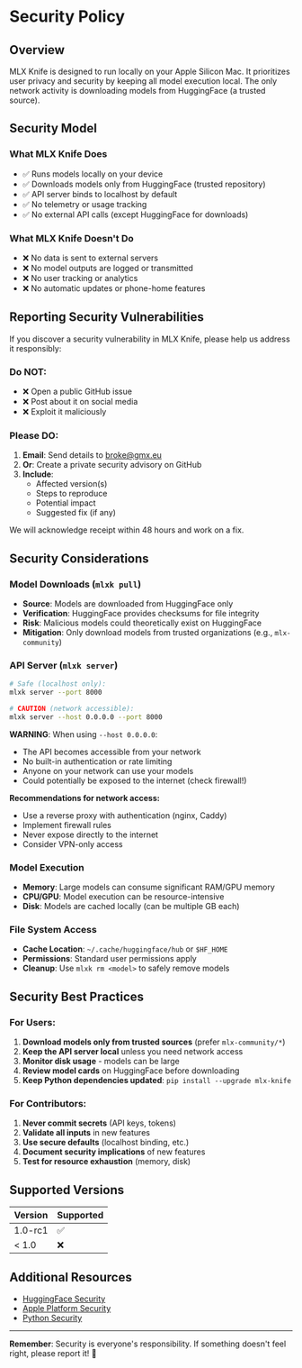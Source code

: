# Security Policy

## Overview

MLX Knife is designed to run locally on your Apple Silicon Mac. It prioritizes user privacy and security by keeping all model execution local. The only network activity is downloading models from HuggingFace (a trusted source).

## Security Model

### What MLX Knife Does
- ✅ Runs models locally on your device
- ✅ Downloads models only from HuggingFace (trusted repository)
- ✅ API server binds to localhost by default
- ✅ No telemetry or usage tracking
- ✅ No external API calls (except HuggingFace for downloads)

### What MLX Knife Doesn't Do
- ❌ No data is sent to external servers
- ❌ No model outputs are logged or transmitted
- ❌ No user tracking or analytics
- ❌ No automatic updates or phone-home features

## Reporting Security Vulnerabilities

If you discover a security vulnerability in MLX Knife, please help us address it responsibly:

### Do NOT:
- ❌ Open a public GitHub issue
- ❌ Post about it on social media
- ❌ Exploit it maliciously

### Please DO:
1. **Email**: Send details to broke@gmx.eu
2. **Or**: Create a private security advisory on GitHub
3. **Include**:
   - Affected version(s)
   - Steps to reproduce
   - Potential impact
   - Suggested fix (if any)

We will acknowledge receipt within 48 hours and work on a fix.

## Security Considerations

### Model Downloads (`mlxk pull`)
- **Source**: Models are downloaded from HuggingFace only
- **Verification**: HuggingFace provides checksums for file integrity
- **Risk**: Malicious models could theoretically exist on HuggingFace
- **Mitigation**: Only download models from trusted organizations (e.g., `mlx-community`)

### API Server (`mlxk server`)
```bash
# Safe (localhost only):
mlxk server --port 8000

# CAUTION (network accessible):
mlxk server --host 0.0.0.0 --port 8000
```

**WARNING**: When using `--host 0.0.0.0`:
- The API becomes accessible from your network
- No built-in authentication or rate limiting
- Anyone on your network can use your models
- Could potentially be exposed to the internet (check firewall!)

**Recommendations for network access:**
- Use a reverse proxy with authentication (nginx, Caddy)
- Implement firewall rules
- Never expose directly to the internet
- Consider VPN-only access

### Model Execution
- **Memory**: Large models can consume significant RAM/GPU memory
- **CPU/GPU**: Model execution can be resource-intensive
- **Disk**: Models are cached locally (can be multiple GB each)

### File System Access
- **Cache Location**: `~/.cache/huggingface/hub` or `$HF_HOME`
- **Permissions**: Standard user permissions apply
- **Cleanup**: Use `mlxk rm <model>` to safely remove models

## Security Best Practices

### For Users:
1. **Download models only from trusted sources** (prefer `mlx-community/*`)
2. **Keep the API server local** unless you need network access
3. **Monitor disk usage** - models can be large
4. **Review model cards** on HuggingFace before downloading
5. **Keep Python dependencies updated**: `pip install --upgrade mlx-knife`

### For Contributors:
1. **Never commit secrets** (API keys, tokens)
2. **Validate all inputs** in new features
3. **Use secure defaults** (localhost binding, etc.)
4. **Document security implications** of new features
5. **Test for resource exhaustion** (memory, disk)

## Supported Versions

| Version | Supported          |
| ------- | ------------------ |
| 1.0-rc1 | :white_check_mark: |
| < 1.0   | :x:                |

## Additional Resources

- [HuggingFace Security](https://huggingface.co/docs/hub/security)
- [Apple Platform Security](https://support.apple.com/guide/security/welcome/web)
- [Python Security](https://python.readthedocs.io/en/latest/library/security_warnings.html)

---

**Remember**: Security is everyone's responsibility. If something doesn't feel right, please report it! 🦫